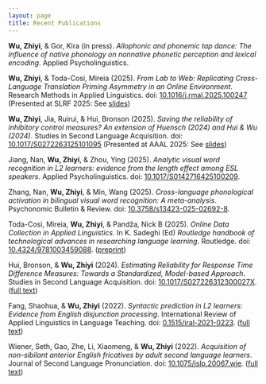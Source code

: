 ```yaml
---
layout: page
title: Recent Publications
---
```


**Wu, Zhiyi**, & Gor, Kira (in press). _Allophonic and phonemic tap dance: The influence of native phonology on nonnative phonetic perception and lexical encoding_. Applied Psycholinguistics.

**Wu, Zhiyi**, & Toda-Cosi, Mireia (2025). _From Lab to Web: Replicating Cross-Language Translation Priming Asymmetry in an Online Environment_. Research Methods in Applied Linguistics. doi: [10.1016/j.rmal.2025.100247](https://www.sciencedirect.com/science/article/pii/S2772766125000680) (Presented at SLRF 2025: See [slides](https://docs.google.com/presentation/d/1Ms5fdQNg0s12FvlLcV_-wDTl7bVYNMNkInKtjci9aXc/edit?usp=sharing))

**Wu, Zhiyi**, Jia, Ruirui, & Hui, Bronson (2025). _Saving the reliability of inhibitory control measures? An extension of Huensch (2024) and Hui & Wu (2024)_. Studies in Second Language Acquisition. doi: [10.1017/S0272263125101095](https://www.cambridge.org/core/journals/studies-in-second-language-acquisition/article/saving-the-reliability-of-inhibitory-control-measures-an-extension-of-huensch-2024-and-hui-and-wu-2024/D87F2E07641C7D842198EBDC7687CEC8) (Presented at AAAL 2025: See [slides](https://docs.google.com/presentation/d/1uBD1XfeauY1oTm13Yb3KUiDGJaBn3scHv-0sLwnDm_w/edit?usp=sharing))

Jiang, Nan, **Wu, Zhiyi**, & Zhou, Ying (2025). _Analytic visual word recognition in L2 learners: evidence from the length effect among ESL speakers_. Applied Psycholinguistics. doi: [10.1017/S0142716425100209](https://www.cambridge.org/core/journals/applied-psycholinguistics/article/analytic-visual-word-recognition-in-l2-learners-evidence-from-the-length-effect-among-esl-speakers/2D6E5E7926286BC7B03B3F9B235E0149).

Zhang, Nan, **Wu, Zhiyi**, & Min, Wang (2025). _Cross-language phonological activation in bilingual visual word recognition: A meta-analysis_. Psychonomic Bulletin & Review. doi: [10.3758/s13423-025-02692-8](https://link.springer.com/article/10.3758/s13423-025-02692-8).

Toda-Cosi, Mireia, **Wu, Zhiyi**, & Pandža, Nick B (2025). _Online Data Collection in Applied Linguistics_. In K. Sadeghi (Ed) _Routledge handbook of technological advances in researching language learning_. Routledge. doi: [10.4324/9781003459088](https://www.taylorfrancis.com/chapters/edit/10.4324/9781003459088-3/online-data-collection-applied-linguistics-mireia-toda-cosi-zhiyi-wu-nick-pand%C5%BEa?context=ubx&refId=dc00ad74-b4d6-43fe-9dd4-8570bf4ba7a6). ([preprint](https://osf.io/pxfc4))

Hui, Bronson, & **Wu, Zhiyi** (2024). _Estimating Reliability for Response Time Difference Measures: Towards a Standardized, Model-based Approach_. Studies in Second Language Acquisition. doi: [10.1017/S027226312300027X](https://www.cambridge.org/core/journals/studies-in-second-language-acquisition/article/estimating-reliability-for-responsetime-difference-measures-toward-a-standardized-modelbased-approach/A00BECC935D1BD4915144F6985193766). ([full text](https://drive.google.com/file/d/1kvf6ISTjTSowmdDlrPeLpa4KUh7aihz6/view?usp=sharing))

Fang, Shaohua, & **Wu, Zhiyi** (2022). _Syntactic prediction in L2 learners: Evidence from English disjunction processing_. International Review of Applied Linguistics in Language Teaching. doi: [0.1515/iral-2021-0223](https://www.degruyter.com/document/doi/10.1515/iral-2021-0223/html?lang=en). ([full text](https://drive.google.com/file/d/1QQyZiB2dOy7eWyPA8qM-15bBe4GB6ZVV/view?usp=sharing))

Wiener, Seth, Gao, Zhe, Li, Xiaomeng, & **Wu, Zhiyi** (2022). _Acquisition of non-sibilant anterior English fricatives by adult second language learners_. Journal of Second Language Pronunciation. doi: [10.1075/jslp.20067.wie](https://benjamins.com/catalog/jslp.20067.wie). ([full text](https://drive.google.com/file/d/1LMNdfB8zkwZwmVG5BKmL3psFj6LdbSTO/view?usp=sharing))
